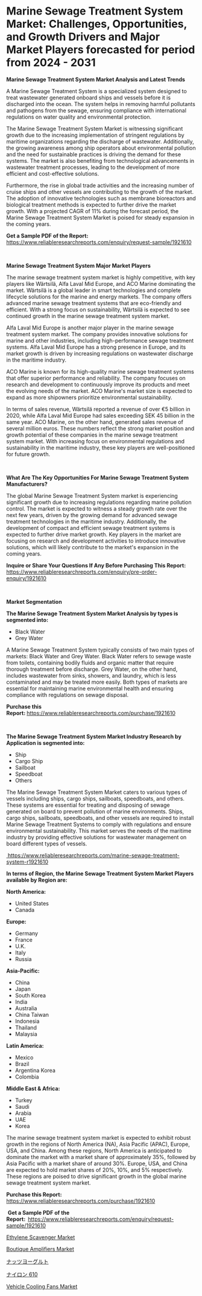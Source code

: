 <p><h1>Marine Sewage Treatment System Market: Challenges, Opportunities, and Growth Drivers and Major Market Players forecasted for period from 2024 - 2031</h1></p><p><strong>Marine Sewage Treatment System Market Analysis and Latest Trends</strong></p>
<p><p>A Marine Sewage Treatment System is a specialized system designed to treat wastewater generated onboard ships and vessels before it is discharged into the ocean. The system helps in removing harmful pollutants and pathogens from the sewage, ensuring compliance with international regulations on water quality and environmental protection.</p><p>The Marine Sewage Treatment System Market is witnessing significant growth due to the increasing implementation of stringent regulations by maritime organizations regarding the discharge of wastewater. Additionally, the growing awareness among ship operators about environmental pollution and the need for sustainable practices is driving the demand for these systems. The market is also benefiting from technological advancements in wastewater treatment processes, leading to the development of more efficient and cost-effective solutions.</p><p>Furthermore, the rise in global trade activities and the increasing number of cruise ships and other vessels are contributing to the growth of the market. The adoption of innovative technologies such as membrane bioreactors and biological treatment methods is expected to further drive the market growth. With a projected CAGR of 11% during the forecast period, the Marine Sewage Treatment System Market is poised for steady expansion in the coming years.</p></p>
<p><strong>Get a Sample PDF of the Report:&nbsp;</strong> <a href="https://www.reliableresearchreports.com/enquiry/request-sample/1921610">https://www.reliableresearchreports.com/enquiry/request-sample/1921610</a></p>
<p>&nbsp;</p>
<p><strong>Marine Sewage Treatment System Major Market Players</strong></p>
<p><p>The marine sewage treatment system market is highly competitive, with key players like Wärtsilä, Alfa Laval Mid Europe, and ACO Marine dominating the market. Wärtsilä is a global leader in smart technologies and complete lifecycle solutions for the marine and energy markets. The company offers advanced marine sewage treatment systems that are eco-friendly and efficient. With a strong focus on sustainability, Wärtsilä is expected to see continued growth in the marine sewage treatment system market.</p><p>Alfa Laval Mid Europe is another major player in the marine sewage treatment system market. The company provides innovative solutions for marine and other industries, including high-performance sewage treatment systems. Alfa Laval Mid Europe has a strong presence in Europe, and its market growth is driven by increasing regulations on wastewater discharge in the maritime industry.</p><p>ACO Marine is known for its high-quality marine sewage treatment systems that offer superior performance and reliability. The company focuses on research and development to continuously improve its products and meet the evolving needs of the market. ACO Marine's market size is expected to expand as more shipowners prioritize environmental sustainability.</p><p>In terms of sales revenue, Wärtsilä reported a revenue of over €5 billion in 2020, while Alfa Laval Mid Europe had sales exceeding SEK 45 billion in the same year. ACO Marine, on the other hand, generated sales revenue of several million euros. These numbers reflect the strong market position and growth potential of these companies in the marine sewage treatment system market. With increasing focus on environmental regulations and sustainability in the maritime industry, these key players are well-positioned for future growth.</p></p>
<p>&nbsp;</p>
<p><strong>What Are The Key Opportunities For Marine Sewage Treatment System Manufacturers?</strong></p>
<p><p>The global Marine Sewage Treatment System market is experiencing significant growth due to increasing regulations regarding marine pollution control. The market is expected to witness a steady growth rate over the next few years, driven by the growing demand for advanced sewage treatment technologies in the maritime industry. Additionally, the development of compact and efficient sewage treatment systems is expected to further drive market growth. Key players in the market are focusing on research and development activities to introduce innovative solutions, which will likely contribute to the market's expansion in the coming years.</p></p>
<p><strong>Inquire or Share Your Questions If Any Before Purchasing This Report:</strong> <a href="https://www.reliableresearchreports.com/enquiry/pre-order-enquiry/1921610">https://www.reliableresearchreports.com/enquiry/pre-order-enquiry/1921610</a></p>
<p>&nbsp;</p>
<p><strong>Market Segmentation</strong></p>
<p><strong>The Marine Sewage Treatment System Market Analysis by types is segmented into:</strong></p>
<p><ul><li>Black Water</li><li>Grey Water</li></ul></p>
<p><p>A Marine Sewage Treatment System typically consists of two main types of markets: Black Water and Grey Water. Black Water refers to sewage waste from toilets, containing bodily fluids and organic matter that require thorough treatment before discharge. Grey Water, on the other hand, includes wastewater from sinks, showers, and laundry, which is less contaminated and may be treated more easily. Both types of markets are essential for maintaining marine environmental health and ensuring compliance with regulations on sewage disposal.</p></p>
<p><strong>Purchase this Report:&nbsp;</strong><a href="https://www.reliableresearchreports.com/purchase/1921610">https://www.reliableresearchreports.com/purchase/1921610</a></p>
<p>&nbsp;</p>
<p><strong>The Marine Sewage Treatment System Market Industry Research by Application is segmented into:</strong></p>
<p><ul><li>Ship</li><li>Cargo Ship</li><li>Sailboat</li><li>Speedboat</li><li>Others</li></ul></p>
<p><p>The Marine Sewage Treatment System Market caters to various types of vessels including ships, cargo ships, sailboats, speedboats, and others. These systems are essential for treating and disposing of sewage generated on board to prevent pollution of marine environments. Ships, cargo ships, sailboats, speedboats, and other vessels are required to install Marine Sewage Treatment Systems to comply with regulations and ensure environmental sustainability. This market serves the needs of the maritime industry by providing effective solutions for wastewater management on board different types of vessels.</p></p>
<p><a href="https://www.reliableresearchreports.com/marine-sewage-treatment-system-r1921610">&nbsp;https://www.reliableresearchreports.com/marine-sewage-treatment-system-r1921610</a></p>
<p><strong>In terms of Region, the Marine Sewage Treatment System Market Players available by Region are:</strong></p>
<p>
    <p> <strong> North America: </strong>
        <ul>
            <li>United States</li>
            <li>Canada</li>
        </ul>
        </p> 
    <p> <strong> Europe: </strong>
        <ul>
            <li>Germany</li>
            <li>France</li>
            <li>U.K.</li>
            <li>Italy</li>
            <li>Russia</li>
        </ul>
        </p> 
    <p> <strong> Asia-Pacific: </strong>
        <ul>
            <li>China</li>
            <li>Japan</li>
            <li>South Korea</li>
            <li>India</li>
            <li>Australia</li>
            <li>China Taiwan</li>
            <li>Indonesia</li>
            <li>Thailand</li>
            <li>Malaysia</li>
        </ul>
        </p> 
    <p> <strong> Latin America: </strong>
        <ul>
            <li>Mexico</li>
            <li>Brazil</li>
            <li>Argentina Korea</li>
            <li>Colombia</li>
        </ul>
        </p> 
    <p> <strong> Middle East & Africa: </strong>
        <ul>
            <li>Turkey</li>
            <li>Saudi</li>
            <li>Arabia</li>
            <li>UAE</li>
            <li>Korea</li>
        </ul>
    </p>
    </p>
<p><p>The marine sewage treatment system market is expected to exhibit robust growth in the regions of North America (NA), Asia Pacific (APAC), Europe, USA, and China. Among these regions, North America is anticipated to dominate the market with a market share of approximately 35%, followed by Asia Pacific with a market share of around 30%. Europe, USA, and China are expected to hold market shares of 20%, 10%, and 5% respectively. These regions are poised to drive significant growth in the global marine sewage treatment system market.</p></p>
<p><strong>Purchase this Report: </strong><a href="https://www.reliableresearchreports.com/purchase/1921610">https://www.reliableresearchreports.com/purchase/1921610</a></p>
<p>&nbsp;<strong>Get a Sample PDF of the Report:&nbsp;&nbsp;</strong><a href="https://www.reliableresearchreports.com/enquiry/request-sample/1921610">https://www.reliableresearchreports.com/enquiry/request-sample/1921610</a></p>
<p><strong></strong></p>
<p><p><a href="https://issuu.com/reportprime-2/docs/ethylene-scavenger-market-size-2030.pptx">Ethylene Scavenger Market</a></p><p><a href="https://github.com/jsmusil/Market-Research-Report-List-3/blob/main/boutique-amplifiers-market.md">Boutique Amplifiers Market</a></p><p><a href="https://github.com/EstelWisozk1/Market-Research-Report-List-1/blob/main/706497333423.md">ナッツヨーグルト</a></p><p><a href="https://github.com/lrlmopnhwd79300/Market-Research-Report-List-1/blob/main/718348433422.md">ナイロン 610</a></p><p><a href="https://github.com/bmorecock/Market-Research-Report-List-3/blob/main/vehicle-cooling-fans-market.md">Vehicle Cooling Fans Market</a></p></p>